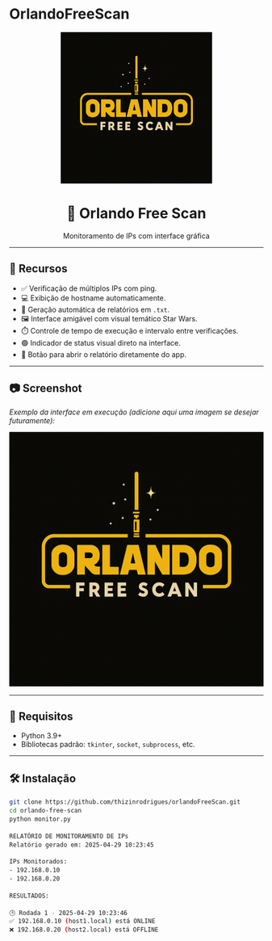 # OrlandoFreeScan

<p align="center">
  <img src="Orlando_free_Scan.png" alt="Orlando Free Scan" width="300"/>
</p>

<h1 align="center">🌌 Orlando Free Scan</h1>
<p align="center">Monitoramento de IPs com interface gráfica</p>

---

## 🚀 Recursos

- ✅ Verificação de múltiplos IPs com ping.
- 💻 Exibição de hostname automaticamente.
- 📁 Geração automática de relatórios em `.txt`.
- 🖼️ Interface amigável com visual temático Star Wars.
- ⏱️ Controle de tempo de execução e intervalo entre verificações.
- 🟢 Indicador de status visual direto na interface.
- 📂 Botão para abrir o relatório diretamente do app.

---

## 📷 Screenshot

*Exemplo da interface em execução (adicione aqui uma imagem se desejar futuramente):*

<p align="center">
  <img src="Orlando_free_Scan.png" alt="Interface Orlando Free Scan" width="600"/>
</p>

---

## 🧰 Requisitos

- Python 3.9+
- Bibliotecas padrão: `tkinter`, `socket`, `subprocess`, etc.

---

## 🛠️ Instalação

```bash
git clone https://github.com/thizinrodrigues/orlandoFreeScan.git
cd orlando-free-scan
python monitor.py

RELATÓRIO DE MONITORAMENTO DE IPs
Relatório gerado em: 2025-04-29 10:23:45

IPs Monitorados:
- 192.168.0.10
- 192.168.0.20

RESULTADOS:

🕒 Rodada 1 - 2025-04-29 10:23:46
✅ 192.168.0.10 (host1.local) está ONLINE
❌ 192.168.0.20 (host2.local) está OFFLINE

